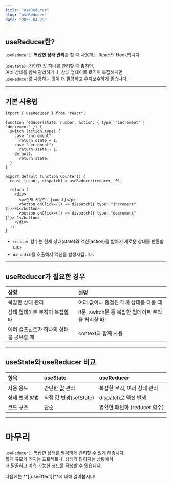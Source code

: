 ```yaml
---
title: "useReducer"
slug: "useReducer"
date: "2025-04-29"
---
```


## useReducer란?

`useReducer`는 **복잡한 상태 관리**를 할 때 사용하는 React의 Hook입니다.

`useState`는 간단한 값 하나를 관리할 때 좋지만,  
여러 상태를 함께 관리하거나, 상태 업데이트 로직이 복잡해지면  
`useReducer`를 사용하는 것이 더 깔끔하고 유지보수하기 좋습니다.

---

## 기본 사용법

```tsx
import { useReducer } from "react";

function reducer(state: number, action: { type: "increment" | "decrement" }) {
  switch (action.type) {
    case "increment":
      return state + 1;
    case "decrement":
      return state - 1;
    default:
      return state;
  }
}

export default function Counter() {
  const [count, dispatch] = useReducer(reducer, 0);

  return (
    <div>
      <p>현재 카운트: {count}</p>
      <button onClick={() => dispatch({ type: "increment" })}>+1</button>
      <button onClick={() => dispatch({ type: "decrement" })}>-1</button>
    </div>
  );
}
```

- `reducer` 함수는 현재 상태(state)와 액션(action)을 받아서 새로운 상태를 반환합니다.
- `dispatch`를 호출해서 액션을 발생시킵니다.

---

## useReducer가 필요한 경우

| 상황                                    | 설명                                               |
| :-------------------------------------- | :------------------------------------------------- |
| 복잡한 상태 관리                        | 여러 값이나 중첩된 객체 상태를 다룰 때             |
| 상태 업데이트 로직이 복잡할 때          | if문, switch문 등 복잡한 업데이트 로직을 처리할 때 |
| 여러 컴포넌트가 하나의 상태를 공유할 때 | context와 함께 사용                                |

---

## useState와 useReducer 비교

| 항목           | useState               | useReducer                   |
| :------------- | :--------------------- | :--------------------------- |
| 사용 용도      | 간단한 값 관리         | 복잡한 로직, 여러 상태 관리  |
| 상태 변경 방법 | 직접 값 변경(setState) | dispatch로 액션 발생         |
| 코드 구조      | 단순                   | 명확한 패턴화 (reducer 함수) |

---

# 마무리

`useReducer`는 복잡한 상태를 명확하게 관리할 수 있게 해줍니다.  
특히 규모가 커지는 프로젝트나, 상태가 많아지는 상황에서  
더 깔끔하고 예측 가능한 코드를 작성할 수 있습니다.

다음에는 **[[useEffect]]**에 대해 알아봅시다!

